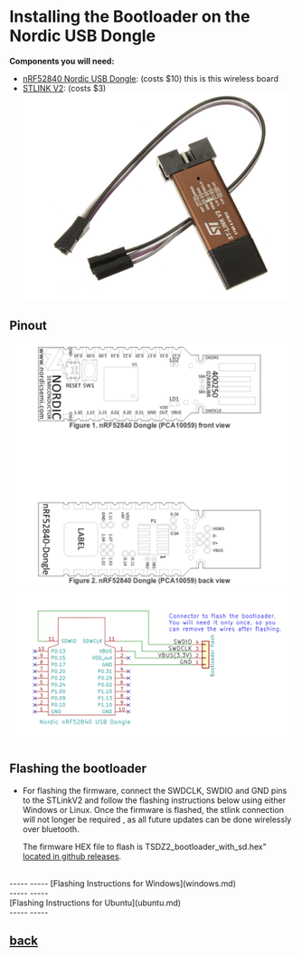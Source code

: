 # Installing the Bootloader on the Nordic USB Dongle
**Components you will need:**
* [nRF52840 Nordic USB Dongle](https://www.digikey.com/en/products/detail/nordic-semiconductor-asa/NRF52840-DONGLE/9491124): (costs $10) this is this wireless board
*  [STLINK V2](https://www.ebay.com/c/896036216): (costs $3)
  ![stlink](stlinkv2.png)
  
  ## Pinout

![Pinout](nordic_pinout.png)
![wiring](Ebike_wireless_bootloader-schematic.png)


  
## Flashing the bootloader

* For flashing the firmware, connect the SWDCLK, SWDIO and GND pins to the STLinkV2 and follow the flashing instructions below using either Windows or Linux.
Once the firmware is flashed, the stlink  connection will not longer be required , as all future updates can be done wirelessly over bluetooth. 

  The firmware HEX file to flash is  TSDZ2_bootloader_with_sd.hex" 
  [located in github releases](https://github.com/OpenSourceEBike/TSDZ2_wireless-bootloader/releases).

<br>
-----
-----
[Flashing Instructions for Windows](windows.md) <br>
-----
-----
<br>
[Flashing Instructions for Ubuntu](ubuntu.md) <br>
-----
-----
  
## [back](./index.md)
